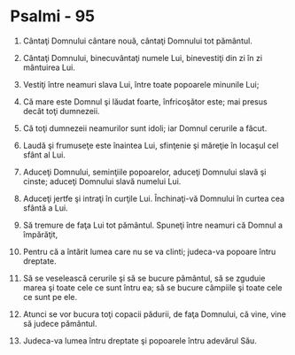 # Psalmi - 95

1. Cântaţi Domnului cântare nouă, cântaţi Domnului tot pământul. 

2. Cântaţi Domnului, binecuvântaţi numele Lui, binevestiţi din zi în zi mântuirea Lui. 

3. Vestiţi între neamuri slava Lui, între toate popoarele minunile Lui; 

4. Că mare este Domnul şi lăudat foarte, înfricoşător este; mai presus decât toţi dumnezeii. 

5. Că toţi dumnezeii neamurilor sunt idoli; iar Domnul cerurile a făcut. 

6. Laudă şi frumuseţe este înaintea Lui, sfinţenie şi măreţie în locaşul cel sfânt al Lui. 

7. Aduceţi Domnului, seminţiile popoarelor, aduceţi Domnului slavă şi cinste; aduceţi Domnului slavă numelui Lui. 

8. Aduceţi jertfe şi intraţi în curţile Lui. Închinaţi-vă Domnului în curtea cea sfântă a Lui. 

9. Să tremure de faţa Lui tot pământul. Spuneţi între neamuri că Domnul a împărăţit, 

10. Pentru că a întărit lumea care nu se va clinti; judeca-va popoare întru dreptate. 

11. Să se veselească cerurile şi să se bucure pământul, să se zguduie marea şi toate cele ce sunt întru ea; să se bucure câmpiile şi toate cele ce sunt pe ele. 

12. Atunci se vor bucura toţi copacii pădurii, de faţa Domnului, că vine, vine să judece pământul. 

13. Judeca-va lumea întru dreptate şi popoarele întru adevărul Său. 

